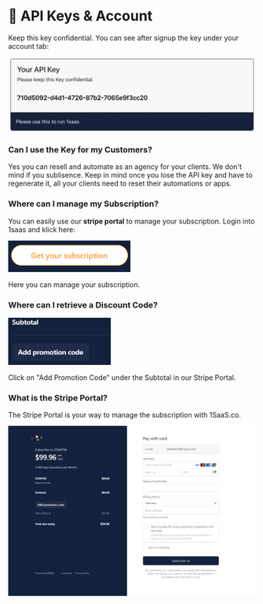 # 🔑 API Keys & Account

Keep this key confidential. You can see after signup the key under your account tab:

![Your 1SaaS API Key.](<../.gitbook/assets/image (2).png>)

### Can I use the Key for my Customers?

Yes you can resell and automate as an agency for your clients. We don't mind if you sublisence. Keep in mind once you lose the API key and have to regenerate it, all your clients need to reset their automations or apps.&#x20;



### Where can I manage my Subscription?

You can easily use our **stripe portal** to manage your subscription. Login into 1saas and klick here:

![](<../.gitbook/assets/image (5).png>)

Here you can manage your subscription.



### Where can I retrieve a Discount Code?

![](<../.gitbook/assets/image (7).png>)

Click on "Add Promotion Code" under the Subtotal in our Stripe Portal.



### What is the Stripe Portal?

The Stripe Portal is your way to manage the subscription with 1SaaS.co.

![](<../.gitbook/assets/image (6).png>)
